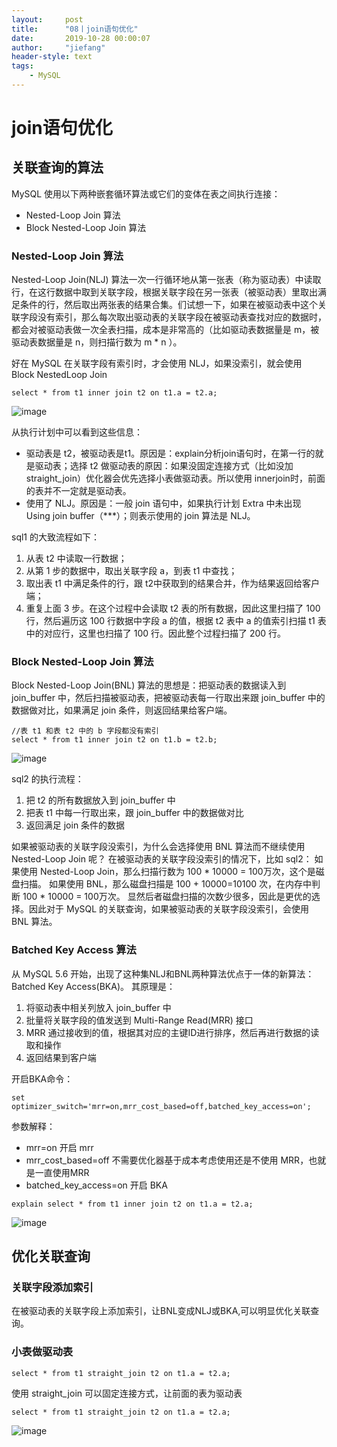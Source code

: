 ```yaml
---
layout:     post
title:      "08丨join语句优化"
date:       2019-10-28 00:00:07
author:     "jiefang"
header-style: text
tags:
    - MySQL
---
```

# join语句优化
## 关联查询的算法
MySQL 使用以下两种嵌套循环算法或它们的变体在表之间执行连接：
- Nested-Loop Join 算法
- Block Nested-Loop Join 算法

### Nested-Loop Join 算法

Nested-Loop Join(NLJ)
算法一次一行循环地从第一张表（称为驱动表）中读取行，在这行数据中取到关联字段，根据关联字段在另一张表（被驱动表）里取出满足条件的行，然后取出两张表的结果合集。们试想一下，如果在被驱动表中这个关联字段没有索引，那么每次取出驱动表的关联字段在被驱动表查找对应的数据时，都会对被驱动表做一次全表扫描，成本是非常高的（比如驱动表数据量是
m，被驱动表数据量是 n，则扫描行数为 m * n ）。

好在 MySQL 在关联字段有索引时，才会使用 NLJ，如果没索引，就会使用 Block NestedLoop Join

```
select * from t1 inner join t2 on t1.a = t2.a; 
```
![image](https://s2.ax1x.com/2019/09/22/u9TUmV.png)

从执行计划中可以看到这些信息：
- 驱动表是 t2，被驱动表是t1。原因是：explain分析join语句时，在第一行的就是驱动表；选择 t2 做驱动表的原因：如果没固定连接方式（比如没加straight_join）优化器会优先选择小表做驱动表。所以使用 innerjoin时，前面的表并不一定就是驱动表。
- 使用了 NLJ。原因是：一般 join 语句中，如果执行计划 Extra 中未出现 Using join buffer（***）；则表示使用的 join 算法是 NLJ。

sql1 的大致流程如下：
1. 从表 t2 中读取一行数据；
2. 从第 1 步的数据中，取出关联字段 a，到表 t1 中查找；
3. 取出表 t1 中满足条件的行，跟 t2中获取到的结果合并，作为结果返回给客户端；
4. 重复上面 3 步。在这个过程中会读取 t2 表的所有数据，因此这里扫描了 100 行，然后遍历这 100 行数据中字段 a 的值，根据 t2 表中 a 的值索引扫描 t1 表中的对应行，这里也扫描了 100 行。因此整个过程扫描了 200 行。


### Block Nested-Loop Join 算法
Block Nested-Loop Join(BNL) 算法的思想是：把驱动表的数据读入到 join_buffer 中，然后扫描被驱动表，把被驱动表每一行取出来跟 join_buffer 中的数据做对比，如果满足 join 条件，则返回结果给客户端。
```
//表 t1 和表 t2 中的 b 字段都没有索引
select * from t1 inner join t2 on t1.b = t2.b;
```
![image](https://s2.ax1x.com/2019/09/22/u97GND.png)

 sql2 的执行流程：
1. 把 t2 的所有数据放入到 join_buffer 中
2. 把表 t1 中每一行取出来，跟 join_buffer 中的数据做对比
3. 返回满足 join 条件的数据

如果被驱动表的关联字段没索引，为什么会选择使用 BNL 算法而不继续使用 Nested-Loop Join 呢？
在被驱动表的关联字段没索引的情况下，比如 sql2：
如果使用 Nested-Loop Join，那么扫描行数为 100 * 10000 = 100万次，这个是磁盘扫描。
如果使用 BNL，那么磁盘扫描是 100 + 10000=10100 次，在内存中判断 100 * 10000 = 100万次。
显然后者磁盘扫描的次数少很多，因此是更优的选择。因此对于 MySQL 的关联查询，如果被驱动表的关联字段没索引，会使用 BNL 算法。

### Batched Key Access 算法
从 MySQL 5.6 开始，出现了这种集NLJ和BNL两种算法优点于一体的新算法：Batched Key Access(BKA)。
其原理是：
1. 将驱动表中相关列放入 join_buffer 中
2. 批量将关联字段的值发送到 Multi-Range Read(MRR) 接口
3. MRR 通过接收到的值，根据其对应的主键ID进行排序，然后再进行数据的读取和操作
4. 返回结果到客户端

开启BKA命令：
```
set optimizer_switch='mrr=on,mrr_cost_based=off,batched_key_access=on';
```
参数解释：
- mrr=on 开启 mrr
- mrr_cost_based=off 不需要优化器基于成本考虑使用还是不使用 MRR，也就是一直使用MRR
- batched_key_access=on 开启 BKA
```
explain select * from t1 inner join t2 on t1.a = t2.a;
```
![image](https://s2.ax1x.com/2019/09/22/u9beyR.png)

## 优化关联查询
### 关联字段添加索引
在被驱动表的关联字段上添加索引，让BNL变成NLJ或BKA,可以明显优化关联查询。
### 小表做驱动表
```
select * from t1 straight_join t2 on t1.a = t2.a;
```
使用 straight_join 可以固定连接方式，让前面的表为驱动表
```
select * from t1 straight_join t2 on t1.a = t2.a;
```
![image](https://s2.ax1x.com/2019/09/22/uCS6c8.md.png)

